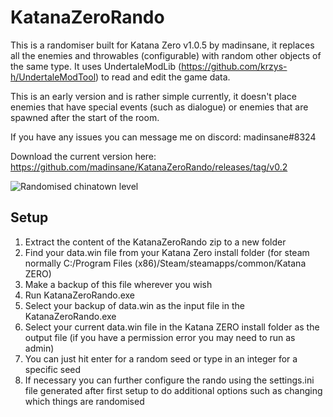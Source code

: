 # KatanaZeroRando
This is a randomiser built for Katana Zero v1.0.5 by madinsane, it replaces all the enemies and throwables (configurable) with random other objects of the same type. It uses UndertaleModLib (https://github.com/krzys-h/UndertaleModTool) to read and edit the game data.

This is an early version and is rather simple currently, it doesn't place enemies that have special events (such as dialogue) or enemies that are spawned after the start of the room.

If you have any issues you can message me on discord: madinsane#8324

Download the current version here: https://github.com/madinsane/KatanaZeroRando/releases/tag/v0.2

![Randomised chinatown level](katanazerorandoscreen.png)

## Setup
1. Extract the content of the KatanaZeroRando zip to a new folder
1. Find your data.win file from your Katana Zero install folder (for steam normally C:/Program Files (x86)/Steam/steamapps/common/Katana ZERO)
1. Make a backup of this file wherever you wish
1. Run KatanaZeroRando.exe
1. Select your backup of data.win as the input file in the KatanaZeroRando.exe
1. Select your current data.win file in the Katana ZERO install folder as the output file (if you have a permission error you may need to run as admin)
1. You can just hit enter for a random seed or type in an integer for a specific seed
1. If necessary you can further configure the rando using the settings.ini file generated after first setup to do additional options such as changing which things are randomised
